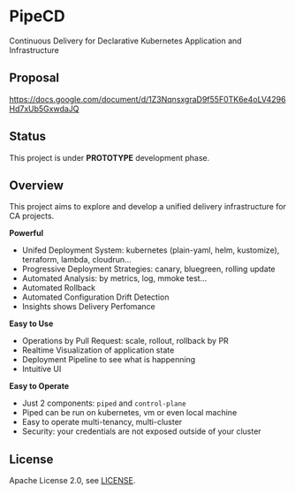 # PipeCD

Continuous Delivery for Declarative Kubernetes Application and Infrastructure

## Proposal

https://docs.google.com/document/d/1Z3NqnsxgraD9f55F0TK6e4oLV4296Hd7xUb5GxwdaJQ

## Status

This project is under **PROTOTYPE** development phase.

## Overview

This project aims to explore and develop a unified delivery infrastructure for CA projects.

**Powerful**
- Unifed Deployment System: kubernetes (plain-yaml, helm, kustomize), terraform, lambda, cloudrun...
- Progressive Deployment Strategies: canary, bluegreen, rolling update
- Automated Analysis: by metrics, log, mmoke test...
- Automated Rollback
- Automated Configuration Drift Detection
- Insights shows Delivery Perfomance

**Easy to Use**
- Operations by Pull Request: scale, rollout, rollback by PR
- Realtime Visualization of application state
- Deployment Pipeline to see what is happenning
- Intuitive UI

**Easy to Operate**
- Just 2 components: `piped` and `control-plane`
- Piped can be run on kubernetes, vm or even local machine
- Easy to operate multi-tenancy, multi-cluster
- Security: your credentials are not exposed outside of your cluster

## License

Apache License 2.0, see [LICENSE](https://github.com/pipe-cd/pipe/blob/master/README.md).
